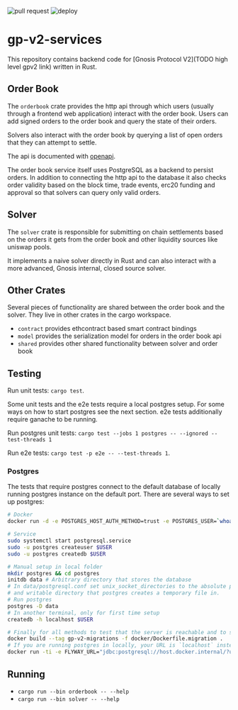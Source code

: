 ![pull request](https://github.com/gnosis/gp-v2-services/workflows/pull%20request/badge.svg) ![deploy](https://github.com/gnosis/gp-v2-services/workflows/deploy/badge.svg)

# gp-v2-services

This repository contains backend code for [Gnosis Protocol V2](TODO high level gpv2 link) written in Rust.

## Order Book

The `orderbook` crate provides the http api through which users (usually through a frontend web application) interact with the order book.
Users can add signed orders to the order book and query the state of their orders.

Solvers also interact with the order book by querying a list of open orders that they can attempt to settle.

The api is documented with [openapi](https://protocol-rinkeby.dev.gnosisdev.com/api/).

The order book service itself uses PostgreSQL as a backend to persist orders.
In addition to connecting the http api to the database it also checks order validity based on the block time, trade events, erc20 funding and approval so that solvers can query only valid orders.

## Solver

The `solver` crate is responsible for submitting on chain settlements based on the orders it gets from the order book and other liquidity sources like uniswap pools.

It implements a naive solver directly in Rust and can also interact with a more advanced, Gnosis internal, closed source solver.

## Other Crates

Several pieces of functionality are shared between the order book and the solver. They live in other crates in the cargo workspace.

- `contract` provides ethcontract based smart contract bindings
- `model` provides the serialization model for orders in the order book api
- `shared` provides other shared functionality between solver and order book

## Testing

Run unit tests: `cargo test`.

Some unit tests and the e2e tests require a local postgres setup. For some ways on how to start postgres see the next section. e2e tests additionally require ganache to be running.

Run postgres unit tests: `cargo test --jobs 1 postgres -- --ignored --test-threads 1`

Run e2e tests: `cargo test -p e2e -- --test-threads 1`.

### Postgres

The tests that require postgres connect to the default database of locally running postgres instance on the default port. There are several ways to set up postgres:

```sh
# Docker
docker run -d -e POSTGRES_HOST_AUTH_METHOD=trust -e POSTGRES_USER=`whoami` -p 5432:5432 postgres

# Service
sudo systemctl start postgresql.service
sudo -u postgres createuser $USER
sudo -u postgres createdb $USER

# Manual setup in local folder
mkdir postgres && cd postgres
initdb data # Arbitrary directory that stores the database
# In data/postgresql.conf set unix_socket_directories to the absolute path to an arbitrary existing
# and writable directory that postgres creates a temporary file in.
# Run postgres
postgres -D data
# In another terminal, only for first time setup
createdb -h localhost $USER

# Finally for all methods to test that the server is reachable and to set the schema for the tests.
docker build --tag gp-v2-migrations -f docker/Dockerfile.migration .
# If you are running postgres in locally, your URL is `localhost` instead of `host.docker.internal`
docker run -ti -e FLYWAY_URL="jdbc:postgresql://host.docker.internal/?user="$USER"&password=" -v $PWD/database/sql:/flyway/sql gp-v2-migrations migrate
```

## Running

- `cargo run --bin orderbook -- --help`
- `cargo run --bin solver -- --help`
